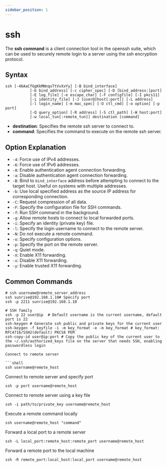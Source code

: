 ```yaml
---
sidebar_position: 1
---
```


# ssh

The **ssh command** is a client connection tool in the openssh suite, which can be used to securely remote login to a server using the ssh encryption protocol.

## Syntax

```
ssh [-46AaCfGgKkMNnqsTtVvXxYy] [-B bind_interface]
           [-b bind_address] [-c cipher_spec] [-D [bind_address:]port]
           [-E log_file] [-e escape_char] [-F configfile] [-I pkcs11]
           [-i identity_file] [-J [user@]host[:port]] [-L address]
           [-l login_name] [-m mac_spec] [-O ctl_cmd] [-o option] [-p port]
           [-Q query_option] [-R address] [-S ctl_path] [-W host:port]
           [-w local_tun[:remote_tun]] destination [command]
```

- **destination**: Specifies the remote ssh server to connect to.
- **command**: Specifies the command to execute on the remote ssh server.

## Option Explanation

- `-4`: Force use of IPv4 addresses.
- `-6`: Force use of IPv6 addresses.
- `-A`: Enable authentication agent connection forwarding.
- `-a`: Disable authentication agent connection forwarding.
- `-B`: Bind to `bind_interface` address before attempting to connect to the target host. Useful on systems with multiple addresses.
- `-b`: Use local specified address as the source IP address for corresponding connection.
- `-C`: Request compression of all data.
- `-F`: Specify the configuration file for SSH commands.
- `-f`: Run SSH command in the background.
- `-g`: Allow remote hosts to connect to local forwarded ports.
- `-i`: Specify an identity (private key) file.
- `-l`: Specify the login username to connect to the remote server.
- `-N`: Do not execute a remote command.
- `-o`: Specify configuration options.
- `-p`: Specify the port on the remote server.
- `-q`: Quiet mode.
- `-X`: Enable X11 forwarding.
- `-x`: Disable X11 forwarding.
- `-y`: Enable trusted X11 forwarding.

## Common Commands

```shell
# ssh username@remote_server_address
ssh sunrise@192.168.1.10# Specify port
ssh -p 2211 sunrise@192.168.1.10

# SSH family
ssh -p 22 user@ip  # Default username is the current username, default port is 22
ssh-keygen # Generate ssh public and private keys for the current user
ssh-keygen -f keyfile -i -m key_format -e -m key_format # key_format: RFC4716/SSH2(default) PKCS8 PEM
ssh-copy-id user@ip:port # Copy the public key of the current user to the ~/.ssh/authorized_keys file on the server that needs SSH, enabling passwordless login

Connect to remote server

```shell
ssh username@remote_host
```

Connect to remote server and specify port

```shell
ssh -p port username@remote_host
```

Connect to remote server using a key file

```shell
ssh -i path/to/private_key username@remote_host
```

Execute a remote command locally

```shell
ssh username@remote_host "command"
```

Forward a local port to a remote server

```shell
ssh -L local_port:remote_host:remote_port username@remote_host
```

Forward a remote port to the local machine

```shell
ssh -R remote_port:local_host:local_port username@remote_host
```